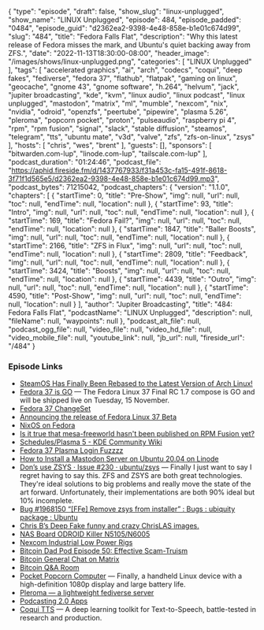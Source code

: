 {
  "type": "episode",
  "draft": false,
  "show_slug": "linux-unplugged",
  "show_name": "LINUX Unplugged",
  "episode": 484,
  "episode_padded": "0484",
  "episode_guid": "d2362ea2-9398-4e48-858e-b1e01c674d99",
  "slug": "484",
  "title": "Fedora Falls Flat",
  "description": "Why this latest release of Fedora misses the mark, and Ubuntu's quiet backing away from ZFS.",
  "date": "2022-11-13T18:30:00-08:00",
  "header_image": "/images/shows/linux-unplugged.png",
  "categories": [
    "LINUX Unplugged"
  ],
  "tags": [
    "accelerated graphics",
    "ai",
    "arch",
    "codecs",
    "coqui",
    "deep fakes",
    "fediverse",
    "fedora 37",
    "flathub",
    "flatpak",
    "gaming on linux",
    "geocache",
    "gnome 43",
    "gnome software",
    "h.264",
    "helvum",
    "jack",
    "jupiter broadcasting",
    "kde",
    "kvm",
    "linux audio",
    "linux podcast",
    "linux unplugged",
    "mastodon",
    "matrix",
    "ml",
    "mumble",
    "nexcom",
    "nix",
    "nvidia",
    "odroid",
    "openzfs",
    "peertube",
    "pipewire",
    "plasma 5.26",
    "pleroma",
    "popcorn pocket",
    "proton",
    "pulseaudio",
    "raspberry pi 4",
    "rpm",
    "rpm fusion",
    "signal",
    "slack",
    "stable diffusion",
    "steamos",
    "telegram",
    "tts",
    "ubuntu mate",
    "v3d",
    "valve",
    "zfs",
    "zfs-on-linux",
    "zsys"
  ],
  "hosts": [
    "chris",
    "wes",
    "brent"
  ],
  "guests": [],
  "sponsors": [
    "bitwarden.com-lup",
    "linode.com-lup",
    "tailscale.com-lup"
  ],
  "podcast_duration": "01:24:46",
  "podcast_file": "https://aphid.fireside.fm/d/1437767933/f31a453c-fa15-491f-8618-3f71f1d565e5/d2362ea2-9398-4e48-858e-b1e01c674d99.mp3",
  "podcast_bytes": 71215042,
  "podcast_chapters": {
    "version": "1.1.0",
    "chapters": [
      {
        "startTime": 0,
        "title": "Pre-Show",
        "img": null,
        "url": null,
        "toc": null,
        "endTime": null,
        "location": null
      },
      {
        "startTime": 93,
        "title": "Intro",
        "img": null,
        "url": null,
        "toc": null,
        "endTime": null,
        "location": null
      },
      {
        "startTime": 169,
        "title": "Fedora Fail?",
        "img": null,
        "url": null,
        "toc": null,
        "endTime": null,
        "location": null
      },
      {
        "startTime": 1847,
        "title": "Baller Boosts",
        "img": null,
        "url": null,
        "toc": null,
        "endTime": null,
        "location": null
      },
      {
        "startTime": 2166,
        "title": "ZFS in Flux",
        "img": null,
        "url": null,
        "toc": null,
        "endTime": null,
        "location": null
      },
      {
        "startTime": 2809,
        "title": "Feedback",
        "img": null,
        "url": null,
        "toc": null,
        "endTime": null,
        "location": null
      },
      {
        "startTime": 3424,
        "title": "Boosts",
        "img": null,
        "url": null,
        "toc": null,
        "endTime": null,
        "location": null
      },
      {
        "startTime": 4439,
        "title": "Outro",
        "img": null,
        "url": null,
        "toc": null,
        "endTime": null,
        "location": null
      },
      {
        "startTime": 4590,
        "title": "Post-Show",
        "img": null,
        "url": null,
        "toc": null,
        "endTime": null,
        "location": null
      }
    ],
    "author": "Jupiter Broadcasting",
    "title": "484: Fedora Falls Flat",
    "podcastName": "LINUX Unplugged",
    "description": null,
    "fileName": null,
    "waypoints": null
  },
  "podcast_alt_file": null,
  "podcast_ogg_file": null,
  "video_file": null,
  "video_hd_file": null,
  "video_mobile_file": null,
  "youtube_link": null,
  "jb_url": null,
  "fireside_url": "/484"
}


### Episode Links

  * [SteamOS Has Finally Been Rebased to the Latest Version of Arch Linux!](https://linuxgamingcentral.com/posts/steamos-3.4-preview-updates-arch-base/ "SteamOS Has Finally Been Rebased to the Latest Version of Arch Linux!")
  * [Fedora 37 is GO](https://lists.fedoraproject.org/archives/list/devel@lists.fedoraproject.org/thread/4D6GBXOYRJZRB5JRZF762U727EQOJXXQ/ "Fedora 37 is GO") — The Fedora Linux 37 Final RC 1.7 compose is GO and will be shipped live on Tuesday, 15 November.
  * [Fedora 37 ChangeSet](https://fedoraproject.org/wiki/Releases/37/ChangeSet "Fedora 37 ChangeSet")
  * [Announcing the release of Fedora Linux 37 Beta](https://fedoramagazine.org/announcing-fedora-37-beta/ "Announcing the release of Fedora Linux 37 Beta")
  * [NixOS on Fedora](https://gist.github.com/matthewpi/08c3d652e7879e4c4c30bead7021ff73 "NixOS on Fedora")
  * [Is it true that mesa-freeworld hasn't been published on RPM Fusion yet?](https://old.reddit.com/r/Fedora/comments/ytxps7/is_it_true_that_mesafreeworld_hasnt_been/ "Is it true that mesa-freeworld hasn't been published on RPM Fusion yet?")
  * [Schedules/Plasma 5 - KDE Community Wiki](https://community.kde.org/Schedules/Plasma_5 "Schedules/Plasma 5 - KDE Community Wiki")
  * [Fedora 37 Plasma Login Fuzzzz](https://imgur.com/a/gguCkD2 "Fedora 37 Plasma Login Fuzzzz")
  * [How to Install a Mastodon Server on Ubuntu 20.04 on Linode](https://www.linode.com/docs/guides/install-mastodon-on-ubuntu-2004/ "How to Install a Mastodon Server on Ubuntu 20.04 on Linode")
  * [Don’s use ZSYS · Issue #230 · ubuntu/zsys](https://github.com/ubuntu/zsys/issues/230 "Don’s use ZSYS · Issue #230 · ubuntu/zsys") — Finally I just want to say I regret having to say this. ZFS and ZSYS are both great technologies. They're ideal solutions to big problems and really move the state of the art forward. Unfortunately, their implementations are both 90% ideal but 10% incomplete.
  * [Bug #1968150 “[FFe] Remove zsys from installer” : Bugs : ubiquity package : Ubuntu](https://bugs.launchpad.net/ubuntu/+source/ubiquity/+bug/1968150 "Bug #1968150 “\[FFe\] Remove zsys from installer” : Bugs : ubiquity package : Ubuntu")
  * [Chris B’s Deep Fake funny and crazy ChrisLAS images.](https://imgur.com/a/4BQK7Zn "Chris B’s Deep Fake funny and crazy ChrisLAS images.")
  * [NAS Board ODROID Killer N5105/N6005](https://www.aliexpress.com/item/1005004757954007.html "NAS Board ODROID Killer N5105/N6005")
  * [Nexcom Industrial Low Power Rigs](https://www.nexcom.com/Products/industrial-computing-solutions/industrial-fanless-computer/core-i-performance "Nexcom Industrial Low Power Rigs")
  * [Bitcoin Dad Pod Episode 50: Effective Scam-Truism](https://bitcoindadpod.fireside.fm/50 "Bitcoin Dad Pod Episode 50: Effective Scam-Truism")
  * [Bitcoin General Chat on Matrix](https://bit.ly/bitcoinroom "Bitcoin General Chat on Matrix")
  * [Bitcoin Q&A Room](https://bit.ly/bitcoinqa "Bitcoin Q&A Room")
  * [Pocket Popcorn Computer](https://pocket.popcorncomputer.com/ "Pocket Popcorn Computer") — Finally, a handheld Linux device with a high-definition 1080p display and large battery life.
  * [Pleroma — a lightweight fediverse server](https://pleroma.social/ "Pleroma — a lightweight fediverse server")
  * [Podcasting 2.0 Apps](https://podcastindex.org/apps?appTypes=app&elements=Value "Podcasting 2.0 Apps")
  * [Coqui TTS](https://github.com/coqui-ai/TTS "Coqui TTS") — A deep learning toolkit for Text-to-Speech, battle-tested in research and production.



